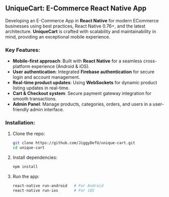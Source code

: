## **UniqueCart: E-Commerce React Native App**

Developing an E-Commerce App in **React Native** for modern ECommerce businesses using best practices, React Native 0.76+, and the latest architecture. **UniqueCart** is crafted with scalability and maintainability in mind, providing an exceptional mobile experience.

### Key Features:
- **Mobile-first approach**: Built with **React Native** for a seamless cross-platform experience (Android & iOS).
- **User authentication**: Integrated **Firebase authentication** for secure login and account management.
- **Real-time product updates**: Using **WebSockets** for dynamic product listing updates in real-time.
- **Cart & Checkout system**: Secure payment gateway integration for smooth transactions.
- **Admin Panel**: Manage products, categories, orders, and users in a user-friendly admin interface.

### **Installation:**
1. Clone the repo:
    ```bash
    git clone https://github.com/JiggyDefU/unique-cart.git
    cd unique-cart
    ```

2. Install dependencies:
    ```bash
    npm install
    ```

3. Run the app:
    ```bash
    react-native run-android   # For Android
    react-native run-ios       # For iOS
    ```
